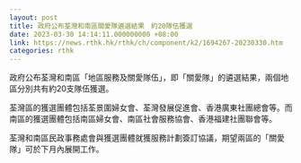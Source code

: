 ```yaml
---
layout: post
title: 政府公布荃灣和南區關愛隊遴選結果　約20隊伍獲選
date: 2023-03-30 14:14:11.000000000 +08:00
link: https://news.rthk.hk/rthk/ch/component/k2/1694267-20230330.htm
categories: rthk
---
```


政府公布荃灣和南區「地區服務及關愛隊伍」，即「關愛隊」的遴選結果，兩個地區分別共有約20支隊伍獲選。

荃灣區的獲選團體包括荃景圍婦女會、荃灣發展促進會、香港廣東社團總會等。而南區的獲選團體包括南區婦女會、南區社會服務協會、香港福建社團聯會等。

荃灣和南區民政事務處會與獲選團體就獲服務計劃簽訂協議，期望兩區的「關愛隊」可於下月內展開工作。
